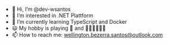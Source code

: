 - 👋 Hi, I’m @dev-wsantos
- 👀 I’m interested in .NET Plattform
- 🌱 I’m currently learning TypeScript and Docker
- 😃 My hobby is playing 🎸 and 🎹🎹🎹🎹🎹🎹 
- 📫 How to reach me: wellington.bezerra.santos@outlook.com

<!---
dev-wsantos/dev-wsantos is a ✨ special ✨ repository because its `README.md` (this file) appears on your GitHub profile.
You can click the Preview link to take a look at your changes.
--->
